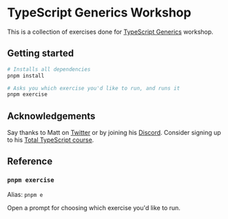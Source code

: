 # TypeScript Generics Workshop

This is a collection of exercises done for
[TypeScript Generics](https://www.totaltypescript.com/workshops/typescript-generics) workshop.

## Getting started

```sh
# Installs all dependencies
pnpm install

# Asks you which exercise you'd like to run, and runs it
pnpm exercise
```

## Acknowledgements

Say thanks to Matt on [Twitter](https://twitter.com/mattpocockuk) or by
joining his [Discord](https://discord.gg/8S5ujhfTB3).
Consider signing up to his [Total TypeScript course](https://totaltypescript.com).

## Reference

### `pnpm exercise`

Alias: `pnpm e`

Open a prompt for choosing which exercise you'd like to run.
